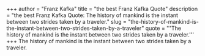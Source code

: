 +++
author = "Franz Kafka"
title = "the best Franz Kafka Quote"
description = "the best Franz Kafka Quote: The history of mankind is the instant between two strides taken by a traveler."
slug = "the-history-of-mankind-is-the-instant-between-two-strides-taken-by-a-traveler"
quote = '''The history of mankind is the instant between two strides taken by a traveler.'''
+++
The history of mankind is the instant between two strides taken by a traveler.
